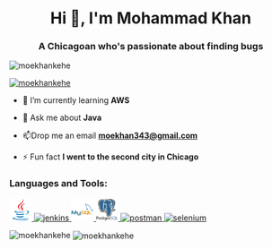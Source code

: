 <h1 align="center">Hi 👋, I'm Mohammad Khan</h1>
<h3 align="center">A Chicagoan who's passionate about finding bugs</h3>

<p align="left"> <img src="https://komarev.com/ghpvc/?username=moekhankehe&label=Profile%20views&color=0e75b6&style=flat" alt="moekhankehe" /> </p>

<p align="left"> <a href="https://github.com/ryo-ma/github-profile-trophy"><img src="https://github-profile-trophy.vercel.app/?username=moekhankehe" alt="moekhankehe" /></a> </p>

- 🌱 I’m currently learning **AWS**

- 💬 Ask me about **Java**

- 📫Drop me an email **moekhan343@gmail.com**

- ⚡ Fun fact **I went to the second city in Chicago**

<p align="left">
</p>

<h3 align="left">Languages and Tools:</h3>
<p align="left"> <a href="https://www.java.com" target="_blank" rel="noreferrer"> <img src="https://raw.githubusercontent.com/devicons/devicon/master/icons/java/java-original.svg" alt="java" width="40" height="40"/> </a> <a href="https://www.jenkins.io" target="_blank" rel="noreferrer"> <img src="https://www.vectorlogo.zone/logos/jenkins/jenkins-icon.svg" alt="jenkins" width="40" height="40"/> </a> <a href="https://www.mysql.com/" target="_blank" rel="noreferrer"> <img src="https://raw.githubusercontent.com/devicons/devicon/master/icons/mysql/mysql-original-wordmark.svg" alt="mysql" width="40" height="40"/> </a> <a href="https://www.postgresql.org" target="_blank" rel="noreferrer"> <img src="https://raw.githubusercontent.com/devicons/devicon/master/icons/postgresql/postgresql-original-wordmark.svg" alt="postgresql" width="40" height="40"/> </a> <a href="https://postman.com" target="_blank" rel="noreferrer"> <img src="https://www.vectorlogo.zone/logos/getpostman/getpostman-icon.svg" alt="postman" width="40" height="40"/> </a> <a href="https://www.selenium.dev" target="_blank" rel="noreferrer"> <img src="https://raw.githubusercontent.com/detain/svg-logos/780f25886640cef088af994181646db2f6b1a3f8/svg/selenium-logo.svg" alt="selenium" width="40" height="40"/> </a> </p>

<p><img align="left" src="https://github-readme-stats.vercel.app/api/top-langs?username=moekhankehe&show_icons=true&locale=en&layout=compact" alt="moekhankehe" /></p>

<p>&nbsp;<img align="center" src="https://github-readme-stats.vercel.app/api?username=moekhankehe&show_icons=true&locale=en" alt="moekhankehe" /></p>
